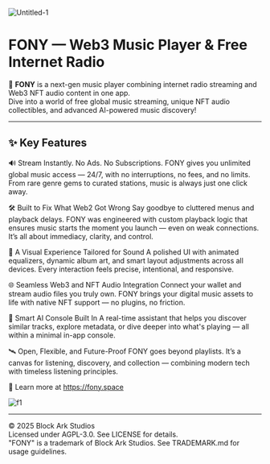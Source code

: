 ![Untitled-1](https://github.com/user-attachments/assets/c11d64c3-9355-4d07-9be4-3cc3aa3841fe)

# FONY — Web3 Music Player & Free Internet Radio

🎵 **FONY** is a next-gen music player combining internet radio streaming and Web3 NFT audio content in one app.  
Dive into a world of free global music streaming, unique NFT audio collectibles, and advanced AI-powered music discovery!

---

## ✨ Key Features

🔊 Stream Instantly. No Ads. No Subscriptions.
FONY gives you unlimited global music access — 24/7, with no interruptions, no fees, and no limits. From rare genre gems to curated stations, music is always just one click away.

🛠️ Built to Fix What Web2 Got Wrong
Say goodbye to cluttered menus and playback delays. FONY was engineered with custom playback logic that ensures music starts the moment you launch — even on weak connections. It’s all about immediacy, clarity, and control.

🎨 A Visual Experience Tailored for Sound
A polished UI with animated equalizers, dynamic album art, and smart layout adjustments across all devices. Every interaction feels precise, intentional, and responsive.

🌐 Seamless Web3 and NFT Audio Integration
Connect your wallet and stream audio files you truly own. FONY brings your digital music assets to life with native NFT support — no plugins, no friction.

🤖 Smart AI Console Built In
A real-time assistant that helps you discover similar tracks, explore metadata, or dive deeper into what's playing — all within a minimal in-app console.

🛰️ Open, Flexible, and Future-Proof
FONY goes beyond playlists. It’s a canvas for listening, discovery, and collection — combining modern tech with timeless listening principles.

🔗 Learn more at https://fony.space


![f1](https://github.com/user-attachments/assets/1444d154-c293-46f2-b4ce-c945867c2df5)

---

© 2025 Block Ark Studios  
Licensed under AGPL-3.0. See LICENSE for details.  
"FONY" is a trademark of Block Ark Studios. See TRADEMARK.md for usage guidelines.
